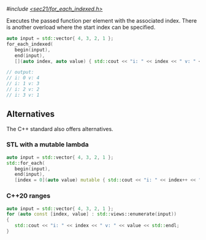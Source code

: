 *#include [&lt;sec21/for_each_indexed.h&gt;](https://github.com/MichaelMiller-/sec21/blob/master/include/sec21/for_each_indexed.h)*

Executes the passed function per element with the associated index. There is another overload where the start index can be specified.

```c++
auto input = std::vector{ 4, 3, 2, 1 };
for_each_indexed(
   begin(input), 
   end(input), 
   [](auto index, auto value) { std::cout << "i: " << index << " v: " << value << std::endl; });

// output:
// i: 0 v: 4  
// i: 1 v: 3  
// i: 2 v: 2  
// i: 3 v: 1  
```

## Alternatives
The C++ standard also offers alternatives.

### STL with a mutable lambda 
```c++
auto input = std::vector{ 4, 3, 2, 1 };
std::for_each(
   begin(input), 
   end(input), 
   [index = 0](auto value) mutable { std::cout << "i: " << index++ << " v: " << value << std::endl; });
```

### C++20 ranges
```c++
auto input = std::vector{ 4, 3, 2, 1 };
for (auto const [index, value] : std::views::enumerate(input))
{
   std::cout << "i: " << index << " v: " << value << std::endl;
}
```